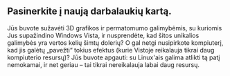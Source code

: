 <?php require("../../entete.php");?> <?php require("../../base.php");?> <?php require("../../fonctions.php");?>

<div id="corps">

<h2>Pasinerkite į naują darbalaukių kartą.</h2>

<p>Jūs buvote sužavėti 3D grafikos ir permatomumo galimybėmis, su kuriomis Jus supažindino Windows Vista, ir nusprendėte, kad šitos unikalios galimybės yra vertos kelių šimtų dolerių? O gal netgi nusipirkote kompiuterį, kad jis galėtų „pavežti“ tokius efektus (kurie Vistoje reikalauja tikrai daug kompiuterio resursų)? Jūs buvote apgauti: su Linux'ais galima atlikti tą patį nemokamai, ir net geriau – tai tikrai nereikalauja labai daug resursų.</p>

<? all_video_ids_from_file ();?>

</div>
</body>
</html>
